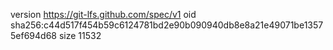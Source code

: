version https://git-lfs.github.com/spec/v1
oid sha256:c44d517f454b59c6124781bd2e90b090940db8e8a21e49071be13575ef694d68
size 11532
